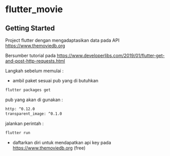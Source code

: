 # flutter_movie

## Getting Started

Project flutter dengan mengadaptasikan data pada API https://www.themoviedb.org

Bersumber tutorial pada https://www.developerlibs.com/2019/01/flutter-get-and-post-http-requests.html

Langkah sebelum memulai :
- ambil paket sesuai pub yang di butuhkan
```bash
flutter packages get
```

pub yang akan di gunakan :
```bash
http: ^0.12.0
transparent_image: ^0.1.0
```

jalankan perintah :
```bash
flutter run
```

- daftarkan diri untuk mendapatkan api key pada https://www.themoviedb.org (free)
